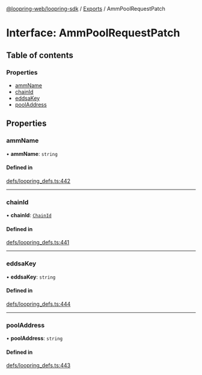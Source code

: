 [@loopring-web/loopring-sdk](../README.md) / [Exports](../modules.md) / AmmPoolRequestPatch

# Interface: AmmPoolRequestPatch

## Table of contents

### Properties

- [ammName](AmmPoolRequestPatch.md#ammname)
- [chainId](AmmPoolRequestPatch.md#chainid)
- [eddsaKey](AmmPoolRequestPatch.md#eddsakey)
- [poolAddress](AmmPoolRequestPatch.md#pooladdress)

## Properties

### ammName

• **ammName**: `string`

#### Defined in

[defs/loopring_defs.ts:442](https://github.com/Loopring/loopring_sdk/blob/538bd47/src/defs/loopring_defs.ts#L442)

___

### chainId

• **chainId**: [`ChainId`](../enums/ChainId.md)

#### Defined in

[defs/loopring_defs.ts:441](https://github.com/Loopring/loopring_sdk/blob/538bd47/src/defs/loopring_defs.ts#L441)

___

### eddsaKey

• **eddsaKey**: `string`

#### Defined in

[defs/loopring_defs.ts:444](https://github.com/Loopring/loopring_sdk/blob/538bd47/src/defs/loopring_defs.ts#L444)

___

### poolAddress

• **poolAddress**: `string`

#### Defined in

[defs/loopring_defs.ts:443](https://github.com/Loopring/loopring_sdk/blob/538bd47/src/defs/loopring_defs.ts#L443)

